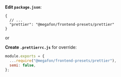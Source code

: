 **Edit `package.json`**:

```jsonc
{
  // ...
  "prettier": "@megafon/frontend-presets/prettier"
}
```

or

**Create `.prettierrc.js`** for override:

```js
module.exports = {
  ...require("@megafon/frontend-presets/prettier"),
  semi: false,
};
```